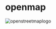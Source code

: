 # openmap 
![openstreetmaplogo](https://github.com/SoumyadeepOSD/openmap/assets/115442240/1288d510-68cb-425b-b80c-d2f4b7526fd4)
